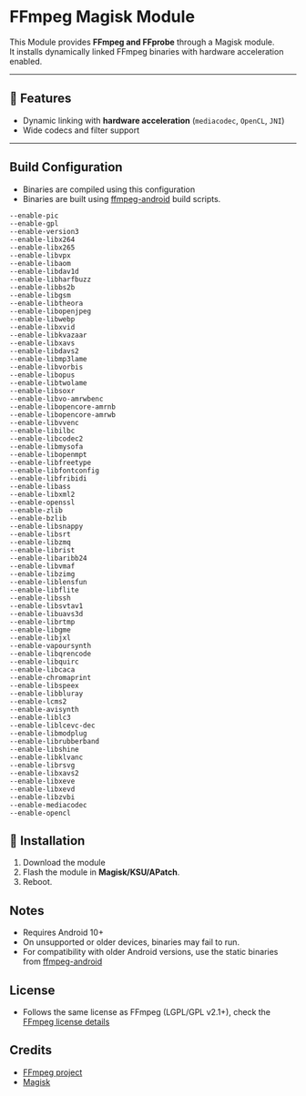 # FFmpeg Magisk Module

This Module provides **FFmpeg and FFprobe** through a Magisk module.  
It installs dynamically linked FFmpeg binaries with hardware acceleration enabled.

---

## 📌 Features
- Dynamic linking with **hardware acceleration** (`mediacodec`, `OpenCL`, `JNI`)  
- Wide codecs and filter support
---

## Build Configuration
- Binaries are compiled using this configuration
- Binaries are built using [ffmpeg-android](https://github.com/KaluaBilla/ffmpeg-android) build scripts.
```
--enable-pic
--enable-gpl
--enable-version3
--enable-libx264
--enable-libx265
--enable-libvpx
--enable-libaom
--enable-libdav1d
--enable-libharfbuzz
--enable-libbs2b
--enable-libgsm
--enable-libtheora
--enable-libopenjpeg
--enable-libwebp
--enable-libxvid
--enable-libkvazaar
--enable-libxavs
--enable-libdavs2
--enable-libmp3lame
--enable-libvorbis
--enable-libopus
--enable-libtwolame
--enable-libsoxr
--enable-libvo-amrwbenc
--enable-libopencore-amrnb
--enable-libopencore-amrwb
--enable-libvvenc
--enable-libilbc
--enable-libcodec2
--enable-libmysofa
--enable-libopenmpt
--enable-libfreetype
--enable-libfontconfig
--enable-libfribidi
--enable-libass
--enable-libxml2
--enable-openssl
--enable-zlib
--enable-bzlib
--enable-libsnappy
--enable-libsrt
--enable-libzmq
--enable-librist
--enable-libaribb24
--enable-libvmaf
--enable-libzimg
--enable-liblensfun
--enable-libflite
--enable-libssh
--enable-libsvtav1
--enable-libuavs3d
--enable-librtmp
--enable-libgme
--enable-libjxl
--enable-vapoursynth
--enable-libqrencode
--enable-libquirc
--enable-libcaca
--enable-chromaprint
--enable-libspeex
--enable-libbluray
--enable-lcms2
--enable-avisynth
--enable-liblc3
--enable-liblcevc-dec
--enable-libmodplug
--enable-librubberband
--enable-libshine
--enable-libklvanc
--enable-librsvg
--enable-libxavs2
--enable-libxeve
--enable-libxevd
--enable-libzvbi
--enable-mediacodec
--enable-opencl
```


## 🚀 Installation
1. Download the module
2. Flash the module in **Magisk/KSU/APatch**.  
3. Reboot.  

## Notes
- Requires Android 10+
- On unsupported or older devices, binaries may fail to run.
- For compatibility with older Android versions, use the static binaries from [ffmpeg-android](https://github.com/KaluaBilla/ffmpeg-android/releases)


## License
- Follows the same license as FFmpeg (LGPL/GPL v2.1+), check the [FFmpeg license details](https://www.ffmpeg.org/legal.html)

## Credits

- [FFmpeg project](https://ffmpeg.org)
- [Magisk](https://github.com/topjohnwu/Magisk)
